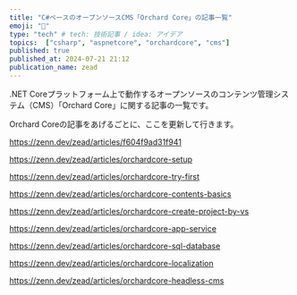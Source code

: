 ```yaml
---
title: "C#ベースのオープンソースCMS「Orchard Core」の記事一覧"
emoji: "🍑"
type: "tech" # tech: 技術記事 / idea: アイデア
topics:  ["csharp", "aspnetcore", "orchardcore", "cms"]
published: true
published_at: 2024-07-21 21:12
publication_name: zead
---
```


.NET Coreプラットフォーム上で動作するオープンソースのコンテンツ管理システム（CMS）「Orchard Core」に関する記事の一覧です。  

Orchard Coreの記事をあげるごとに、ここを更新して行きます。



https://zenn.dev/zead/articles/f604f9ad31f941

https://zenn.dev/zead/articles/orchardcore-setup

https://zenn.dev/zead/articles/orchardcore-try-first

https://zenn.dev/zead/articles/orchardcore-contents-basics

https://zenn.dev/zead/articles/orchardcore-create-project-by-vs

https://zenn.dev/zead/articles/orchardcore-app-service

https://zenn.dev/zead/articles/orchardcore-sql-database

https://zenn.dev/zead/articles/orchardcore-localization

https://zenn.dev/zead/articles/orchardcore-headless-cms
